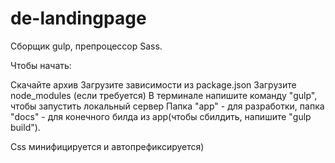 # de-landingpage

Сборщик gulp, препроцессор Sass.

Чтобы начать:

Скачайте архив
Загрузите зависимости из package.json
Загрузите node_modules (если требуется)
В терминале напишите команду "gulp", чтобы запустить локальный сервер
Папка "app" - для разработки, папка "docs" - для конечного билда из app(чтобы сбилдить, напишите "gulp build").

Css минифицируется и автопрефиксируется)
